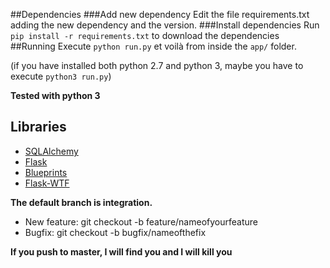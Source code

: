 ##Dependencies
###Add new dependency
Edit the file requirements.txt adding the new dependency and the version.
###Install dependencies
Run `pip install -r requirements.txt` to download the dependencies
##Running
Execute `python run.py` et voilà from inside the `app/` folder.

(if you have installed both python 2.7 and python 3, maybe you have to execute `python3 run.py`)

**Tested with python 3**

## Libraries
- [SQLAlchemy](http://flask-sqlalchemy.pocoo.org/2.1/quickstart/)
- [Flask](http://flask.pocoo.org/)
- [Blueprints](http://flask.pocoo.org/docs/0.10/blueprints/)
- [Flask-WTF](https://flask-wtf.readthedocs.org/en/latest/)

**The default branch is integration.**

- New feature: git checkout -b feature/nameofyourfeature
- Bugfix: git checkout -b bugfix/nameofthefix

**If you push to master, I will find you and I will kill you**
